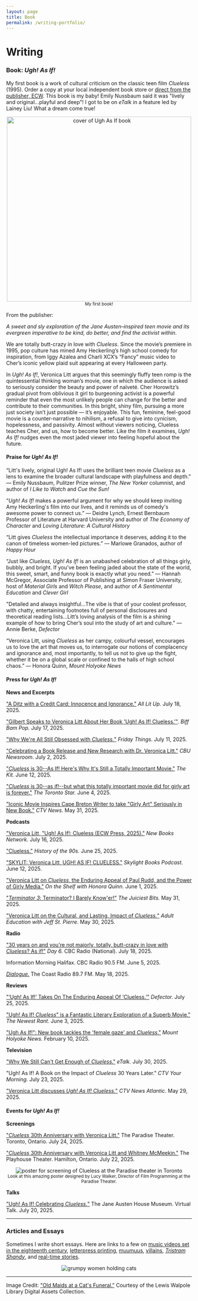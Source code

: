 ```yaml
---
layout: page
title: Book
permalink: /writing-portfolio/
---
```


# Writing

### Book: _Ugh! As If!_

My first book is a work of cultural criticism on the classic teen film _Clueless_ (1995). Order a copy at your local independent book store or [direct from the publisher, ECW](https://ecwpress.com/products/ugh-as-if). This book is my baby! Emily Nussbaum said it was "lively and original...playful and deep"! I got to be on _eTalk_ in a feature led by Lainey Liu! What a dream come true! 

<center>
<img src="../assets/img/UghAsIf.jpg" alt="cover of Ugh As If book" height="500"/>
<center><small>My first book!</small></center>
</center>

From the publisher:

_A sweet and sly exploration of the Jane Austen–inspired teen movie and its evergreen imperative to be kind, do better, and find the activist within._

We are totally butt-crazy in love with _Clueless_. Since the movie’s premiere in 1995, pop culture has mined Amy Heckerling’s high school comedy for inspiration, from Iggy Azalea and Charli XCX’s “Fancy” music video to Cher’s iconic yellow plaid suit appearing at every Halloween party.

In _Ugh! As If!_, Veronica Litt argues that this seemingly fluffy teen romp is the quintessential thinking woman’s movie, one in which the audience is asked to seriously consider the beauty and power of naïveté. Cher Horowitz’s gradual pivot from oblivious it girl to burgeoning activist is a powerful reminder that even the most unlikely people can change for the better and contribute to their communities. In this bright, shiny film, pursuing a more just society isn’t just possible — it’s enjoyable. This fun, feminine, feel-good movie is a counter-narrative to nihilism, a refusal to give into cynicism, hopelessness, and passivity. Almost without viewers noticing, Clueless teaches Cher, and us, how to become better. Like the film it examines, _Ugh! As If!_ nudges even the most jaded viewer into feeling hopeful about the future.

#### Praise for _Ugh! As If!_

“Litt's lively, original Ugh! As If! uses the brilliant teen movie _Clueless_ as a lens to examine the broader cultural landscape with playfulness and depth.” — Emily Nussbaum, Pulitzer Prize winner, _The New Yorker_ columnist, and author of _I Like to Watch_ and _Cue the Sun!_

“_Ugh! As If!_ makes a powerful argument for why we should keep inviting Amy Heckerling's film into our lives, and it reminds us of comedy's awesome power to connect us.” — Deidre Lynch, Ernest Bernbaum Professor of Literature at Harvard University and author of _The Economy of Character_ and _Loving Literature: A Cultural History_

“Litt gives _Clueless_ the intellectual importance it deserves, adding it to the canon of timeless women-led pictures.” — Marlowe Granados, author of _Happy Hour_

“Just like _Clueless, Ugh! As If!_ is an unabashed celebration of all things girly, bubbly, and bright. If you've been feeling jaded about the state of the world, this sweet, smart, and funny book is exactly what you need.” — Hannah McGregor, Associate Professor of Publishing at Simon Fraser University, host of _Material Girls_ and _Witch Please_, and author of _A Sentimental Education_ and _Clever Girl_

"Detailed and always insightful...The vibe is that of your coolest professor, with chatty, entertaining footnotes full of personal disclosures and theoretical reading lists...Litt’s loving analysis of the film is a shining example of how to bring Cher’s soul into the study of art and culture." — Annie Berke, _Defector_

“Veronica Litt, using _Clueless_ as her campy, colourful vessel, encourages us to love the art that moves us, to interrogate our notions of complacency and ignorance and, most importantly, to tell us not to give up the fight, whether it be on a global scale or confined to the halls of high school chaos.” —  Honora Quinn, _Mount Holyoke News_


#### Press for _Ugh! As If!_

**News and Excerpts**

["A Ditz with a Credit Card: Innocence and Ignorance."](https://alllitup.ca/excerpted-ugh-as-if/) _All Lit Up._ July 18, 2025.

["Gilbert Speaks to Veronica Litt About Her Book 'Ugh! As If! Clueless.'"](https://biffbampop.com/2025/07/17/gilbert-speaks-to-veronica-litt-about-her-book-ugh-as-if-clueless/). _Biff Bam Pop._ July 17, 2025. 

["Why We're All Still Obsessed with _Clueless._"](https://www.fridaythings.com/recent-posts/clueless-30th-anniversary-veronica-litt) _Friday Things._ July 11, 2025.

["Celebrating a Book Release and New Research with Dr. Veronica Litt."](https://www.cbu.ca/newsroom/articles/celebrating-a-book-release-and-new-research-with-dr-veronica-litt/) _CBU Newsroom_. July 2, 2025. 

["_Clueless_ is 30--As If! Here's Why It's Still a Totally Important Movie."](https://thekit.ca/culture/culture-movies/clueless-is-30/) _The Kit._ June 12, 2025. 

["_Clueless_ is 30--as if!--but what this totally important movie did for girly art is forever."](https://www.thestar.com/entertainment/clueless-is-30-as-if-but-what-this-totally-important-movie-did-for-girly-art/article_01db046a-52df-4ec7-a6d9-21823c70ee74.html) _The Toronto Star._ June 4, 2025. 

["Iconic Movie Inspires Cape Breton Writer to take "Girly Art" Seriously in New Book."](https://www.ctvnews.ca/atlantic/nova-scotia/article/iconic-movie-inspires-cape-breton-writer-to-take-girly-art-seriously-in-new-book/) _CTV News._ May 31, 2025.

**Podcasts**

["Veronica Litt, "Ugh! As If!: Clueless (ECW Press, 2025)."](https://newbooksnetwork.com/ugh-as-if) _New Books Network._ July 16, 2025.

["Clueless."](https://podcasts.apple.com/ca/podcast/clueless-138/id1201927184?i=1000714447300) _History of the 90s._ June 25, 2025.

["SKYLIT: Veronica Litt, UGH! AS IF! CLUELESS."](https://open.spotify.com/episode/6dNdiNbloRvul5JpBKMQWy?go=1&sp_cid=e4166784fc96ae59e614f79e3d676531&utm_source=embed_player_p&utm_medium=desktop&nd=1&dlsi=c0e4e749b0fe4081) _Skylight Books Podcast._ June 12, 2025.

["Veronica Litt on _Clueless_, the Enduring Appeal of Paul Rudd, and the Power of Girly Media."](https://podcasts.apple.com/us/podcast/veronica-litt-on-clueless-the-enduring-allure-of/id1495655842?i=1000710758066) _On the Shelf with Honora Quinn._ June 1, 2025.

["_Terminator 3_: Terminator? I Barely Know'er!"](https://podcasts.apple.com/us/podcast/terminator-3-terminator-i-hardly-know-er/id1646807003?i=1000710662298) _The Juiciest Bits._ May 31, 2025. 

["Veronica Litt on the Cultural, and Lasting, Impact of _Clueless._"](https://wpoc.iheart.com/featured/st-pierre/content/2025-05-30-1248-adult-education-veronica-litt-on-the-cultural-and-lasting-impact-of-cl/) _Adult Education with Jeff St. Pierre._ May 30, 2025. 

**Radio**

["30 years on and you're not majorly, totally, butt-crazy in love with _Clueless_? As if!"](https://www.cbc.ca/listen/live-radio/1-14-day-6/clip/16158811-30-years-majorly-totally-butt-crazy-love-clueless-as) _Day 6._ CBC Radio (National). July 18, 2025.

Information Morning Halifax. CBC Radio 90.5 FM. June 5, 2025.

[_Dialogue._](https://coastalradio.ca/dialogue-podcasts/) The Coast Radio 89.7 FM. May 18, 2025. 

**Reviews**

["‘Ugh! As If!’ Takes On The Enduring Appeal Of ‘Clueless.’"](https://defector.com/ugh-as-if-takes-on-the-enduring-appeal-of-clueless) _Defector._ July 25, 2025. 

["Ugh! As If! _Clueless_" is a Fantastic Literary Exploration of a Superb Movie."](https://www.thenewestrant.com/2025/06/ugh-as-if-clueless-is-fantastic.html) _The Newest Rant._ June 3, 2025. 

["Ugh As If!": New book tackles the 'female gaze' and _Clueless_."](https://www.mountholyokenews.com/books/2025/2/8/veronica-litt-makes-a-case-for-clueless-1995-and-the-joy-of-girly-art) _Mount Holyoke News._ February 10, 2025. 

**Television**

["Why We Still Can't Get Enough of _Clueless_."](https://www.ctv.ca/shows/etalk/wednesday-july-30-2025-s23e194) _eTalk._ July 30, 2025. 

"Ugh! As If! A Book on the Impact of _Clueless_ 30 Years Later." _CTV Your Morning._ July 23, 2025.  

["Veronica Litt discusses _Ugh! As If! Clueless._"](https://www.ctvnews.ca/atlantic/video/2025/05/29/veronica-litt-discusses-ugh-as-if-clueless/) _CTV News Atlantic._ May 29, 2025.

#### Events for _Ugh! As If!_

**Screenings**

["_Clueless_ 30th Anniversary with Veronica Litt."](https://paradiseonbloor.com/movies/clueless-30th-anniversary-w-veronica-litt/) The Paradise Theater. Toronto, Ontario. July 24, 2025. 

["_Clueless_ 30th Anniversary with Veronica Litt and Whitney McMeekin."](https://playhousecinema.ca/movie/clueless-30th-anniversary) The Playhouse Theater. Hamilton, Ontario. July 22, 2025.

<center><img src="../assets/img/paradise.jpg" alt="poster for screening of Clueless at the Paradise theater in Toronto" heigh="500"/></center>
<center><small>Look at this amazing poster designed by Lucy Walker, Director of Film Programming at the Paradise Theater.</small></center>

**Talks**

["Ugh! As If! Celebrating _Clueless._"](https://janeaustens.house/events/virtual-talk-ugh-as-if-celebrating-clueless/) The Jane Austen House Museum. Virtual Talk. July 20, 2025. 

------------------------------------------------------------------------------------------------------------------------------------------------------------------------------

### Articles and Essays

Sometimes I write short essays. Here are links to a few on [music videos set in the eighteenth century](https://the-rambling.com/2021/09/17/issue12-litt/), [letterpress printing](https://geezmagazine.org/magazine/article/letterpress-for-what-ails-you), [muumuus](https://www.factinate.com/editorial/muumuus-editorial?headerimage=1), [villains](https://www.factinate.com/editorial/in-defense-of-villains?headerimage=1), [_Tristram Shandy_](https://www.historyexpose.com/things/tristram-shandy), and [real-time stories](https://www.factinate.com/editorial/real-time-movies?headerimage=1). 

<center><img src="../assets/img/CatFuneral.jpg" alt="grumpy women holding cats"/></center>

------------------------------------------------------------------------------------------------------------------------------------------------------------------------------

Image Credit: ["Old Maids at a Cat's Funeral."](https://collections.library.yale.edu/catalog/10731109) Courtesy of the Lewis Walpole Library Digital Assets Collection.


